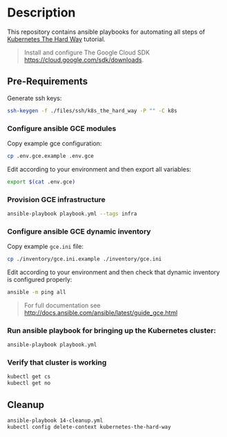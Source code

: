 # Description

This repository contains ansible playbooks for automating all steps of [Kubernetes The Hard Way](https://github.com/kelseyhightower/kubernetes-the-hard-way/blob/master/README.md) tutorial.

> Install and configure The Google Cloud SDK https://cloud.google.com/sdk/downloads.

## Pre-Requirements

Generate ssh keys:
```bash
ssh-keygen -f ./files/ssh/k8s_the_hard_way -P "" -C k8s
```

### Configure ansible GCE modules

Copy example gce configuration:
```bash
cp .env.gce.example .env.gce
```
Edit according to your environment and then export all variables:
```bash
export $(cat .env.gce)
```

### Provision GCE infrastructure
```bash
ansible-playbook playbook.yml --tags infra
```

### Configure ansible GCE dynamic inventory
Copy example `gce.ini` file:
```bash
cp ./inventory/gce.ini.example ./inventory/gce.ini
```
Edit according to your environment and then check that dynamic inventory is configured properly:
```bash
ansible -m ping all
```
> For full documentation see http://docs.ansible.com/ansible/latest/guide_gce.html

### Run ansible playbook for bringing up the Kubernetes cluster:
```bash
ansible-playbook playbook.yml
```

### Verify that cluster is working
```bash
kubectl get cs
kubectl get no
```

## Cleanup
```bash
ansible-playbook 14-cleanup.yml
kubectl config delete-context kubernetes-the-hard-way
```
